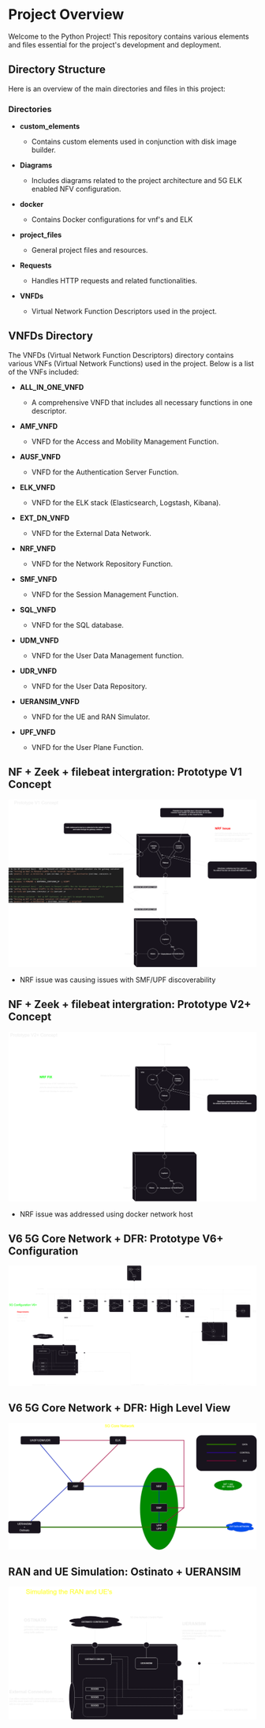 # Project Overview

Welcome to the Python Project! This repository contains various elements and files essential for the project's development and deployment.

## Directory Structure

Here is an overview of the main directories and files in this project:

### Directories

- **custom_elements**
    - Contains custom elements used in conjunction with disk image builder.

- **Diagrams**
    - Includes diagrams related to the project architecture and 5G ELK enabled NFV configuration.

- **docker**
    - Contains Docker configurations for vnf's and ELK

- **project_files**
    - General project files and resources.

- **Requests**
    - Handles HTTP requests and related functionalities.

- **VNFDs**
    - Virtual Network Function Descriptors used in the project.

## VNFDs Directory

The VNFDs (Virtual Network Function Descriptors) directory contains various VNFs (Virtual Network Functions) used in the project. Below is a list of the VNFs included:

- **ALL_IN_ONE_VNFD**
    - A comprehensive VNFD that includes all necessary functions in one descriptor.

- **AMF_VNFD**
    - VNFD for the Access and Mobility Management Function.

- **AUSF_VNFD**
    - VNFD for the Authentication Server Function.

- **ELK_VNFD**
    - VNFD for the ELK stack (Elasticsearch, Logstash, Kibana).

- **EXT_DN_VNFD**
    - VNFD for the External Data Network.

- **NRF_VNFD**
    - VNFD for the Network Repository Function.

- **SMF_VNFD**
    - VNFD for the Session Management Function.

- **SQL_VNFD**
    - VNFD for the SQL database.

- **UDM_VNFD**
    - VNFD for the User Data Management function.

- **UDR_VNFD**
    - VNFD for the User Data Repository.

- **UERANSIM_VNFD**
    - VNFD for the UE and RAN Simulator.

- **UPF_VNFD**
    - VNFD for the User Plane Function.

## NF + Zeek + filebeat intergration: Prototype V1 Concept
![NF + Zeek + filebeat intergration: PrototypeV1 Concept](Diagrams/prototype_v1.png)
- NRF issue was causing issues with SMF/UPF discoverability

## NF + Zeek + filebeat intergration: Prototype V2+ Concept
![NF + Zeek + filebeat intergration: PrototypeV2 Concept](Diagrams/prototype_v2.png)
- NRF issue was addressed using docker network host

## V6 5G Core Network + DFR: Prototype V6+ Configuration
![V6 5G Core Network + DFR: Prototype V6+ Configuration](Diagrams/V6_Config.png)

## V6 5G Core Network + DFR: High Level View
![V6 5G Core Network + DFR: High Level View](Diagrams/V6_Config_HL.png)

## RAN and UE Simulation: Ostinato + UERANSIM
![RAN and UE Simulation: Ostinato + UERANSIM](Diagrams/RAN_UE_Simulation.png)

